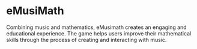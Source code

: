 # eMusiMath
Combining music and mathematics, eMusimath creates an engaging and educational experience. The game helps users improve their mathematical skills through the process of creating and interacting with music.
